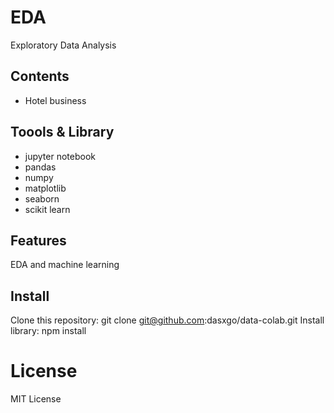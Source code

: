 # **EDA**
Exploratory Data Analysis

## **Contents**

- Hotel business 

## **Toools & Library**

- jupyter notebook 
- pandas 
- numpy
- matplotlib
- seaborn 
- scikit learn

## **Features** 

EDA and machine learning

## **Install**
Clone this repository: git clone git@github.com:dasxgo/data-colab.git
Install library: npm install

# **License**
MIT License


